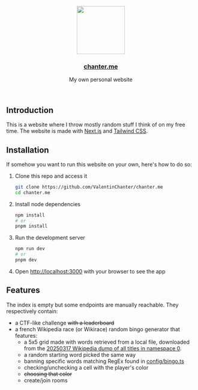 <p align="center">
  <a href="https://chanter.me">
    <img src="https://i.imgur.com/JGeJ7EL.png" height="128">
    <h3 align="center">chanter.me</h3>
  </a>
</p>

<p align="center">My own personal website</p>

<br/>

## Introduction

This is a website where I throw mostly random stuff I think of on my free time. The website is made with [Next.js](https://nextjs.org/) and [Tailwind CSS](https://tailwindcss.com/).

## Installation

If somehow you want to run this website on your own, here's how to do so:

1. Clone this repo and access it

	```bash
	git clone https://github.com/ValentinChanter/chanter.me
	cd chanter.me
	```

2. Install node dependencies

	```bash
    npm install
    # or
	pnpm install
	```

3. Run the development server

	```bash
	npm run dev
    # or
	pnpm dev
	```

4. Open [http://localhost:3000](http://localhost:3000) with your browser to see the app

## Features

The index is empty but some endpoints are manually reachable. They respectively contain:
- a CTF-like challenge ~~with a leaderboard~~
- a french Wikipedia race (or Wikirace) random bingo generator that features:
  - a 5x5 grid made with words retrieved from a local file, downloaded from the [20250317 Wikipedia dump of all titles in namespace 0](https://dumps.wikimedia.org/other/pagetitles/20250317/frwiki-20250317-all-titles-in-ns-0.gz).
  - a random starting word picked the same way
  - banning specific words matching RegEx found in [config/bingo.ts](https://github.com/ValentinChanter/chanter.me/blob/main/config/bingo.ts)
  - checking/unchecking a cell with the player's color
  - ~~choosing that color~~
  - create/join rooms
